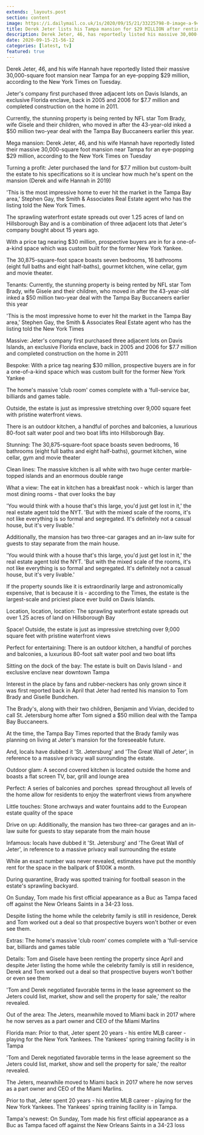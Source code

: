 ```yaml
---
extends: _layouts.post
section: content
image: https://i.dailymail.co.uk/1s/2020/09/15/21/33225798-0-image-a-94_1600203187373.jpg 
title: Derek Jeter lists his Tampa mansion for $29 MILLION after renting it to Tom Brady and Gisele 
description: Derek Jeter, 46, has reportedly listed his massive 30,000-square foot mansion near Tampa for an eye-popping $29 million, according to the New York Times on Tuesday. 
date: 2020-09-15-21-56-12 
categories: [latest, tv] 
featured: true 
--- 
```

Derek Jeter, 46, and his wife Hannah have reportedly listed their massive 30,000-square foot mansion near Tampa for an eye-popping $29 million, according to the New York Times on Tuesday.

Jeter's company first purchased three adjacent lots on Davis Islands, an exclusive Florida enclave, back in 2005 and 2006 for $7.7 million and completed construction on the home in 2011. 

Currently, the stunning property is being rented by NFL star Tom Brady, wife Gisele and their children, who moved in after the 43-year-old inked a $50 million two-year deal with the Tampa Bay Buccaneers earlier this year.

Mega mansion: Derek Jeter, 46, and his wife Hannah have reportedly listed their massive 30,000-square foot mansion near Tampa for an eye-popping $29 million, according to the New York Times on Tuesday

Turning a profit: Jeter purchased the land for $7.7 million but custom-built the estate to his specifications so it is unclear how much he's spent on the mansion (Derek and wife Hannah in 2019)

'This is the most impressive home to ever hit the market in the Tampa Bay area,' Stephen Gay, the Smith & Associates Real Estate agent who has the listing told the New York Times.

The sprawling waterfront estate spreads out over 1.25 acres of land on Hillsborough Bay and is a combination of three adjacent lots that Jeter's company bought about 15 years ago.

With a price tag nearing $30 million, prospective buyers are in for a one-of-a-kind space which was custom built for the former New York Yankee.

The 30,875-square-foot space boasts seven bedrooms, 16 bathrooms (eight full baths and eight half-baths), gourmet kitchen, wine cellar, gym and movie theater.

Tenants: Currently, the stunning property is being rented by NFL star Tom Brady, wife Gisele and their children, who moved in after the 43-year-old inked a $50 million two-year deal with the Tampa Bay Buccaneers earlier this year

'This is the most impressive home to ever hit the market in the Tampa Bay area,' Stephen Gay, the Smith & Associates Real Estate agent who has the listing told the New York Times

Massive: Jeter's company first purchased three adjacent lots on Davis Islands, an exclusive Florida enclave, back in 2005 and 2006 for $7.7 million and completed construction on the home in 2011

Bespoke: With a price tag nearing $30 million, prospective buyers are in for a one-of-a-kind space which was custom built for the former New York Yankee

The home's massive 'club room' comes complete with a 'full-service bar, billiards and games table.

Outside, the estate is just as impressive stretching over 9,000 square feet with pristine waterfront views. 

There is an outdoor kitchen, a handful of porches and balconies, a luxurious 80-foot salt water pool and two boat lifts into Hillsborough Bay. 

Stunning: The 30,875-square-foot space boasts seven bedrooms, 16 bathrooms (eight full baths and eight half-baths), gourmet kitchen, wine cellar, gym and movie theater

Clean lines: The massive kitchen is all white with two huge center marble-topped islands and an enormous double range

What a view: The eat in kitchen has a breakfast nook - which is larger than most dining rooms - that over looks the bay

'You would think with a house that's this large, you'd just get lost in it,' the real estate agent told the NYT. 'But with the mixed scale of the rooms, it's not like everything is so formal and segregated. It's definitely not a casual house, but it's very livable.'

Additionally, the mansion has two three-car garages and an in-law suite for guests to stay separate from the main house. 

'You would think with a house that's this large, you'd just get lost in it,' the real estate agent told the NYT. 'But with the mixed scale of the rooms, it's not like everything is so formal and segregated. It's definitely not a casual house, but it's very livable.' 

If the property sounds like it is extraordinarily large and astronomically expensive, that is because it is - according to the Times, the estate is the largest-scale and priciest place ever build on Davis Islands.  

Location, location, location: The sprawling waterfront estate spreads out over 1.25 acres of land on Hillsborough Bay

Space! Outside, the estate is just as impressive stretching over 9,000 square feet with pristine waterfront views

Perfect for entertaining: There is an outdoor kitchen, a handful of porches and balconies, a luxurious 80-foot salt water pool and two boat lifts

Sitting on the dock of the bay: The estate is built on Davis Island - and exclusive enclave near downtown Tampa

Interest in the place by fans and rubber-neckers has only grown since it was first reported back in April that Jeter had rented his mansion to Tom Brady and Giselle Bundchen.

The Brady's, along with their two children, Benjamin and Vivian, decided to call St. Jetersburg home after Tom signed a $50 million deal with the Tampa Bay Buccaneers.

At the time, the Tampa Bay Times reported that the Brady family was planning on living at Jeter's mansion for the foreseeable future. 

And, locals have dubbed it 'St. Jetersburg' and 'The Great Wall of Jeter', in reference to a massive privacy wall surrounding the estate. 

Outdoor glam: A second covered kitchen is located outside the home and boasts a flat screen TV, bar, grill and lounge area

Perfect: A series of balconies and porches  spread throughout all levels of the home allow for residents to enjoy the waterfront views from anywhere

Little touches: Stone archways and water fountains add to the European estate quality of the space

Drive on up: Additionally, the mansion has two three-car garages and an in-law suite for guests to stay separate from the main house

Infamous: locals have dubbed it 'St. Jetersburg' and 'The Great Wall of Jeter', in reference to a massive privacy wall surrounding the estate

While an exact number was never revealed, estimates have put the monthly rent for the space in the ballpark of $100K a month. 

During quarantine, Brady was spotted training for football season in the estate's sprawling backyard. 

On Sunday, Tom made his first official appearance as a Buc as Tampa faced off against the New Orleans Saints in a 34-23 loss. 

Despite listing the home while the celebrity family is still in residence, Derek and Tom worked out a deal so that prospective buyers won't bother or even see them. 

Extras: The home's massive 'club room' comes complete with a 'full-service bar, billiards and games table

Details: Tom and Gisele have been renting the property since April and despite Jeter listing the home while the celebrity family is still in residence, Derek and Tom worked out a deal so that prospective buyers won't bother or even see them

'Tom and Derek negotiated favorable terms in the lease agreement so the Jeters could list, market, show and sell the property for sale,' the realtor revealed.

Out of the area: The Jeters, meanwhile moved to Miami back in 2017 where he now serves as a part owner and CEO of the Miami Marlins

Florida man: Prior to that, Jeter spent 20 years - his entire MLB career - playing for the New York Yankees. The Yankees' spring training facility is in Tampa

'Tom and Derek negotiated favorable terms in the lease agreement so the Jeters could list, market, show and sell the property for sale,' the realtor revealed. 

The Jeters, meanwhile moved to Miami back in 2017 where he now serves as a part owner and CEO of the Miami Marlins.

Prior to that, Jeter spent 20 years - his entire MLB career - playing for the New York Yankees. The Yankees' spring training facility is in Tampa.

Tampa's newest: On Sunday, Tom made his first official appearance as a Buc as Tampa faced off against the New Orleans Saints in a 34-23 loss

